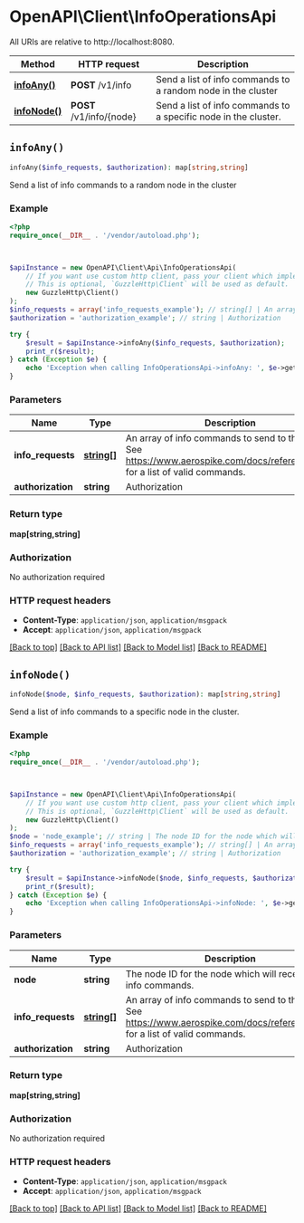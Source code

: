 # OpenAPI\Client\InfoOperationsApi

All URIs are relative to http://localhost:8080.

Method | HTTP request | Description
------------- | ------------- | -------------
[**infoAny()**](InfoOperationsApi.md#infoAny) | **POST** /v1/info | Send a list of info commands to a random node in the cluster
[**infoNode()**](InfoOperationsApi.md#infoNode) | **POST** /v1/info/{node} | Send a list of info commands to a specific node in the cluster.


## `infoAny()`

```php
infoAny($info_requests, $authorization): map[string,string]
```

Send a list of info commands to a random node in the cluster

### Example

```php
<?php
require_once(__DIR__ . '/vendor/autoload.php');



$apiInstance = new OpenAPI\Client\Api\InfoOperationsApi(
    // If you want use custom http client, pass your client which implements `GuzzleHttp\ClientInterface`.
    // This is optional, `GuzzleHttp\Client` will be used as default.
    new GuzzleHttp\Client()
);
$info_requests = array('info_requests_example'); // string[] | An array of info commands to send to the server. See https://www.aerospike.com/docs/reference/info/ for a list of valid commands.
$authorization = 'authorization_example'; // string | Authorization

try {
    $result = $apiInstance->infoAny($info_requests, $authorization);
    print_r($result);
} catch (Exception $e) {
    echo 'Exception when calling InfoOperationsApi->infoAny: ', $e->getMessage(), PHP_EOL;
}
```

### Parameters

Name | Type | Description  | Notes
------------- | ------------- | ------------- | -------------
 **info_requests** | [**string[]**](../Model/string.md)| An array of info commands to send to the server. See https://www.aerospike.com/docs/reference/info/ for a list of valid commands. |
 **authorization** | **string**| Authorization | [optional]

### Return type

**map[string,string]**

### Authorization

No authorization required

### HTTP request headers

- **Content-Type**: `application/json`, `application/msgpack`
- **Accept**: `application/json`, `application/msgpack`

[[Back to top]](#) [[Back to API list]](../../README.md#endpoints)
[[Back to Model list]](../../README.md#models)
[[Back to README]](../../README.md)

## `infoNode()`

```php
infoNode($node, $info_requests, $authorization): map[string,string]
```

Send a list of info commands to a specific node in the cluster.

### Example

```php
<?php
require_once(__DIR__ . '/vendor/autoload.php');



$apiInstance = new OpenAPI\Client\Api\InfoOperationsApi(
    // If you want use custom http client, pass your client which implements `GuzzleHttp\ClientInterface`.
    // This is optional, `GuzzleHttp\Client` will be used as default.
    new GuzzleHttp\Client()
);
$node = 'node_example'; // string | The node ID for the node which will receive the info commands.
$info_requests = array('info_requests_example'); // string[] | An array of info commands to send to the server. See https://www.aerospike.com/docs/reference/info/ for a list of valid commands.
$authorization = 'authorization_example'; // string | Authorization

try {
    $result = $apiInstance->infoNode($node, $info_requests, $authorization);
    print_r($result);
} catch (Exception $e) {
    echo 'Exception when calling InfoOperationsApi->infoNode: ', $e->getMessage(), PHP_EOL;
}
```

### Parameters

Name | Type | Description  | Notes
------------- | ------------- | ------------- | -------------
 **node** | **string**| The node ID for the node which will receive the info commands. |
 **info_requests** | [**string[]**](../Model/string.md)| An array of info commands to send to the server. See https://www.aerospike.com/docs/reference/info/ for a list of valid commands. |
 **authorization** | **string**| Authorization | [optional]

### Return type

**map[string,string]**

### Authorization

No authorization required

### HTTP request headers

- **Content-Type**: `application/json`, `application/msgpack`
- **Accept**: `application/json`, `application/msgpack`

[[Back to top]](#) [[Back to API list]](../../README.md#endpoints)
[[Back to Model list]](../../README.md#models)
[[Back to README]](../../README.md)

